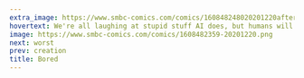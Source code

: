 ```yaml
---
extra_image: https://www.smbc-comics.com/comics/160848248020201220after.png
hovertext: We're all laughing at stupid stuff AI does, but humans will sit at a video game they don't even like and play till they're starving.
image: https://www.smbc-comics.com/comics/1608482359-20201220.png
next: worst
prev: creation
title: Bored
---
```

